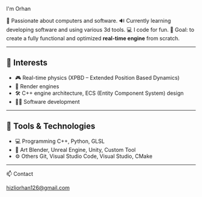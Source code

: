 I'm Orhan

🎨 Passionate about computers and software.
🔊 Currently learning developing software and using various 3d tools.
💻 I code for fun.
🚀 Goal: to create a fully functional and optimized **real-time engine** from scratch.

---

## 🧩 Interests

* 🎮 Real-time physics (XPBD – Extended Position Based Dynamics)
* 🧠 Render engines
* 🛠️ C++ engine architecture, ECS (Entity Component System) design
* 🧑‍💻 Software development

---

## 🧰 Tools & Technologies

* 💻 Programming   C++, Python, GLSL 
* 🎨 Art           Blender, Unreal Engine, Unity, Custom Tool 
* ⚙️ Others        Git, Visual Studio Code, Visual Studio, CMake 

---

📫 Contact

hizliorhan126@gmail.com
